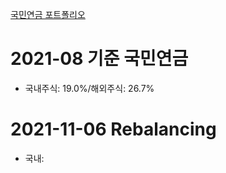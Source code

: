 
[국민연금 포트폴리오](https://fund.nps.or.kr/jsppage/fund/mpc/mpc_03.jsp)

# 2021-08 기준 국민연금

- 국내주식: 19.0%/해외주식: 26.7%

# 2021-11-06 Rebalancing

- 국내: 


